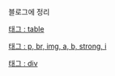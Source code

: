 블로그에 정리

<a href="https://dudtbd111.tistory.com/10?category=763762">태그 : table</a>

<a href="https://dudtbd111.tistory.com/12?category=763762">태그 : p, br, img, a, b, strong, i</a>

<a href="https://dudtbd111.tistory.com/13?category=763762">태그 : div</a>
